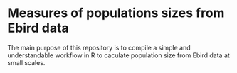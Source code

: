 # Measures of populations sizes from Ebird data

The main purpose of this repository is to compile a simple and understandable workflow in R to caculate population size from Ebird data at small scales. 